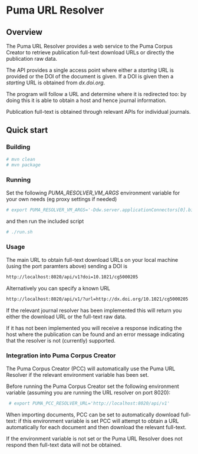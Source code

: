 # Puma URL Resolver

## Overview
The Puma URL Resolver provides a web service to the Puma Corpus Creator to retrieve publication full-text download URLs or directly the publication raw data.

The API provides a single access point where either a <em>starting</em> URL is provided or the DOI of the document is given. If a DOI is given then a <em>starting</em> URL is obtained from <em>dx.doi.org</em>.

The program will follow a URL and determine where it is redirected too: by doing this it is able to obtain a host and hence journal information.

Publication full-text is obtained through relevant APIs for individual journals.

## Quick start
### Building
```bash
# mvn clean
# mvn package 
```
### Running
Set the following <em>PUMA_RESOLVER_VM_ARGS</em> environment variable for your own needs (eg proxy settings if needed) 
```bash
# export PUMA_RESOLVER_VM_ARGS='-Ddw.server.applicationConnectors[0].bindHost=127.0.0.1 -Ddw.server.applicationConnectors[0].port=8020 -Ddw.server.adminConnectors[0].bindHost=127.0.0.1  -Ddw.server.adminConnectors[0].port=8021 -Dhttp.proxyHost=your.proxy -Dhttp.proxyPort=proxyPort -Dhttps.proxyHost=your.proxy -Dhttps.proxyPort=proxyPort'  
```

and then run the included script
```bash
# ./run.sh 
```

### Usage
The main URL to obtain full-text download URLs on your local machine (using the port paramters above) sending a DOI is  
```bash
http://localhost:8020/api/v1?doi=10.1021/cg5000205
```

Alternatively you can specify a known URL
```bash
http://localhost:8020/api/v1/?url=http://dx.doi.org/10.1021/cg5000205
```


If the relevant journal resolver has been implemented this will return you either the download URL or the full-text raw data.
 
If it has not been implemented you will receive a response indicating the host where the publication can be found and an error message indicating that the resolver is not (currently) supported.

### Integration into Puma Corpus Creator
The Puma Corpus Creator (PCC) will automatically use the Puma URL Resolver if the relevant environment variable has been set.

Before running the Puma Corpus Creator set the following environment variable (assuming you are running the URL resolver on port 8020):
```bash
 # export PUMA_PCC_RESOLVER_URL='http://localhost:8020/api/v1'  
```
When importing documents, PCC can be set to automatically download full-text: if this environment variable is set PCC will attempt to obtain a URL automatically for each document and then download the relevant full-text. 

If the environment variable is not set or the Puma URL Resolver does not respond then full-text data will not be obtained.


